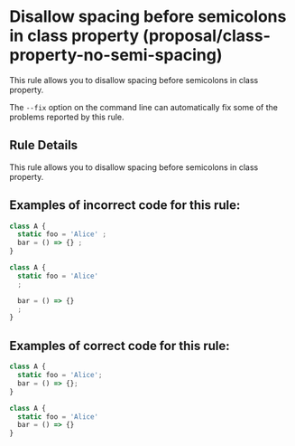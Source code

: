 # Disallow spacing before semicolons in class property (proposal/class-property-no-semi-spacing)

This rule allows you to disallow spacing before semicolons in class property.

The `--fix` option on the command line can automatically fix some of the problems reported by this rule.

## Rule Details

This rule allows you to disallow spacing before semicolons in class property.

## Examples of **incorrect** code for this rule:

```js
class A {
  static foo = 'Alice' ;
  bar = () => {} ;
}
```

```js
class A {
  static foo = 'Alice'
  ;

  bar = () => {}
  ;
}
```

## Examples of **correct** code for this rule:

```js
class A {
  static foo = 'Alice';
  bar = () => {};
}
```

```js
class A {
  static foo = 'Alice'
  bar = () => {}
}
```
